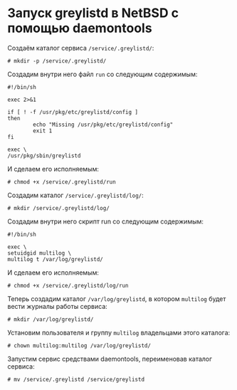 Запуск greylistd в NetBSD с помощью daemontools
===============================================

Создаём каталог сервиса `/service/.greylistd/`:

    # mkdir -p /service/.greylistd/

Создадим внутри него файл `run` со следующим содержимым:

    #!/bin/sh
    
    exec 2>&1
    
    if [ ! -f /usr/pkg/etc/greylistd/config ]
    then
            echo "Missing /usr/pkg/etc/greylistd/config"
            exit 1
    fi
    
    exec \
    /usr/pkg/sbin/greylistd

И сделаем его исполняемым:

    # chmod +x /service/.greylistd/run

Создадим каталог `/service/.greylistd/log/`:

    # mkdir /service/.greylistd/log/

Создадим внутри него скрипт run со следующим содержимым:

    #!/bin/sh
    
    exec \
    setuidgid multilog \
    multilog t /var/log/greylistd/

И сделаем его исполняемым:

    # chmod +x /service/.greylistd/log/run

Теперь создадим каталог `/var/log/greylistd`, в котором `multilog` будет вести журналы работы сервиса:

    # mkdir /var/log/greylistd/

Установим пользователя и группу `multilog` владельцами этого каталога:

    # chown multilog:multilog /var/log/greylistd/

Запустим сервис средствами daemontools, переименовав каталог сервиса:

    # mv /service/.greylistd /service/greylistd
